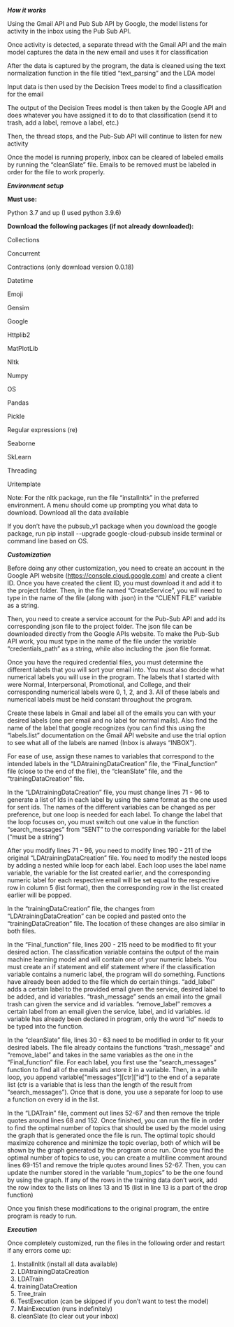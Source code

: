 ﻿***How it works***

Using the Gmail API and Pub Sub API by Google, the model listens for activity in the inbox using the Pub Sub API. 

Once activity is detected, a separate thread with the Gmail API and the main model captures the data in the new email and uses it for classification

After the data is captured by the program, the data is cleaned using the text normalization function in the file titled “text_parsing” and the LDA model

Input data is then used by the Decision Trees model to find a classification for the email

The output of the Decision Trees model is then taken by the Google API and does whatever you have assigned it to do to that classification (send it to trash, add a label, remove a label, etc.)

Then, the thread stops, and the Pub-Sub API will continue to listen for new activity

Once the model is running properly, inbox can be cleared of labeled emails by running the “cleanSlate” file. Emails to be removed must be labeled in order for the file to work properly.

***Environment setup***

**Must use:**

Python 3.7 and up (I used python 3.9.6)

**Download the following packages (if not already downloaded):**

Collections

Concurrent

Contractions (only download version 0.0.18)

Datetime

Emoji

Gensim

Google

Httplib2

MatPlotLib

Nltk

Numpy

OS

Pandas

Pickle

Regular expressions (re)

Seaborne

SkLearn

Threading

Uritemplate

Note: For the nltk package, run the file “installnltk” in the preferred environment. A menu should come up prompting you what data to download. Download all the data available

If you don’t have the pubsub_v1 package when you download the google package, run pip install --upgrade google-cloud-pubsub inside terminal or command line based on OS.

***Customization***

Before doing any other customization, you need to create an account in the Google API website (https://console.cloud.google.com) and create a client ID. Once you have created the client ID, you must download it and add it to the project folder. Then, in the file named “CreateService”, you will need to type in the name of the file (along with .json) in the “CLIENT FILE” variable as a string.

Then, you need to create a service account for the Pub-Sub API and add its corresponding json file to the project folder. The json file can be downloaded directly from the Google APIs website. To make the Pub-Sub API work, you must type in the name of the file under the variable “credentials_path” as a string, while also including the .json file format. 

Once you have the required credential files, you must determine the different labels that you will sort your email into. You must also decide what numerical labels you will use in the program. The labels that I started with were Normal, Interpersonal, Promotional, and College, and their corresponding numerical labels were 0, 1, 2, and 3. All of these labels and numerical labels must be held constant throughout the program.

Create these labels in Gmail and label all of the emails you can with your desired labels (one per email and no label for normal mails). Also find the name of the label that google recognizes (you can find this using the “labels.list” documentation on the Gmail API website and use the trial option to see what all of the labels are named (Inbox is always “INBOX”). 

For ease of use, assign these names to variables that correspond to the intended labels in the “LDAtrainingDataCreation” file, the “Final_function” file (close to the end of the file), the “cleanSlate” file, and the “trainingDataCreation” file.

In the “LDAtrainingDataCreation” file, you must change lines 71 - 96 to generate a list of Ids in each label by using the same format as the one used for sent ids. The names of the different variables can be changed as per preference, but one loop is needed for each label. To change the label that the loop focuses on, you must switch out one value in the function “search_messages” from “SENT” to the corresponding variable for the label (“must be a string”)

After you modify lines 71 - 96, you need to modify lines 190 - 211 of the original “LDAtrainingDataCreation” file. You need to modify the nested loops by adding a nested while loop for each label. Each loop uses the label name variable, the variable for the list created earlier, and the corresponding numeric label for each respective email will be set equal to the respective row in column 5 (list format), then the corresponding row in the list created earlier will be popped. 

In the “trainingDataCreation” file, the changes from “LDAtrainingDataCreation” can be copied and pasted onto the “trainingDataCreation” file. The location of these changes are also similar in both files.

In the “Final_function” file, lines 200 - 215 need to be modified to fit your desired action. The classification variable contains the output of the main machine learning model and will contain one of your numeric labels. You must create an if statement and elif statement where if the classification variable contains a numeric label, the program will do something. Functions have already been added to the file which do certain things. “add_label” adds a certain label to the provided email given the service, desired label to be added, and id variables. “trash_message” sends an email into the gmail trash can given the service and id variables. “remove_label” removes a certain label from an email given the service, label, and id variables. id variable has already been declared in program, only the word “id” needs to be typed into the function. 

In the “cleanSlate” file, lines 30 - 63 need to be modified in order to fit your desired labels. The file already contains the functions “trash_message” and “remove_label” and takes in the same variables as the one in the “Final_function” file. For each label, you first use the “search_messages” function to find all of the emails and store it in a variable. Then, in a while loop, you append variable["messages"][ctr]["id"] to the end of a separate list (ctr is a variable that is less than the length of the result from “search_messages”). Once that is done, you use a separate for loop to use a function on every id in the list.

In the “LDATrain” file, comment out lines 52-67 and then remove the triple quotes around lines 68 and 152. Once finished, you can run the file in order to find the optimal number of topics that should be used by the model using the graph that is generated once the file is run. The optimal topic should maximize coherence and minimize the topic overlap, both of which will be shown by the graph generated by the program once run. Once you find the optimal number of topics to use, you can create a multiline comment around lines 69-151 and remove the triple quotes around lines 52-67. Then, you can update the number stored in the variable “num_topics” to be the one found by using the graph. If any of the rows in the training data don’t work, add the row index to the lists on lines 13 and 15 (list in line 13 is a part of the drop function) 

Once you finish these modifications to the original program, the entire program is ready to run.

***Execution***

Once completely customized, run the files in the following order and restart if any errors come up:

1. Installnltk (install all data available)
2. LDAtrainingDataCreation
3. LDATrain
4. trainingDataCreation
5. Tree_train
6. TestExecution (can be skipped if you don’t want to test the model)
7. MainExecution (runs indefinitely)
8. cleanSlate (to clear out your inbox)
